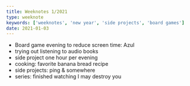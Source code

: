 ```yaml
---
title: Weeknotes 1/2021
type: weeknote
keywords: ['weeknotes', 'new year', 'side projects', 'board games']
date: 2021-01-03
---
```


- Board game evening to reduce screen time: Azul
- trying out listening to audio books
- side project one hour per evening
- cooking: favorite banana bread recipe
- side projects: ping & somewhere
- series: finished watching I may destroy you
